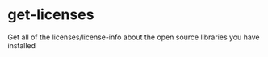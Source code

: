 get-licenses
============

Get all of the licenses/license-info about the open source libraries you have installed
